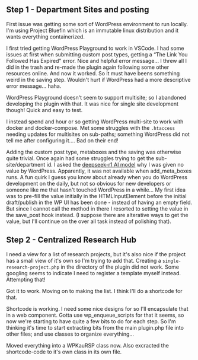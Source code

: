 ## Step 1 - Department Sites and posting

First issue was getting some sort of WordPress environment to run locally. I'm using Project Bluefin which is an immutable linux distribution and it wants everything containerized.

I first tried getting WordPress Playground to work in VSCode. I had some issues at first when submitting custom post types, getting a “The Link You Followed Has Expired” error. Nice and helpful error message... I threw all I did in the trash and re-made the plugin again following some other resources online. And now it worked. So it must have beens something weird in the saving step. Wouldn't hurt if WordPress had a more descriptive error message... haha.

WordPress Playground doesn't seem to support multisite; so I abandoned developing the plugin with that. It was nice for single site development though! Quick and easy to test.

I instead spend and hour or so getting WordPress multi-site to work with docker and docker-compose. Met some struggles with the `.htaccess` needing updates for multisites on sub-paths; something WordPress did not tell me after configuring it.... Bad on their end!

Adding the custom post type, metaboxes and the saving was otherwise quite trivial. Once again had some struggles trying to get the sub-site/department id. I asked the [deepseek-r1 AI model](https://ollama.com/library/deepseek-r1) why I was given no value by WordPress. Apparently, it was not available when add_meta_boxes runs. A fun quirk I guess you know about already when you do WordPress development on the daily, but not so obvious for new developers or someone like me that hasn't touched WordPress in a while... My first idea was to pre-fill the value initially in the HTMLInputElement before the initial draft/publish in the WP UI has been done - instead of having an empty field. But since I cannot call the method in there I resorted to setting the value in the save_post hook instead. (I suppose there are alterative ways to get the value, but I'll continue on the over all task instead of polishing that).

## Step 2 - Centralized Research Hub

I need a view for a list of research projects, but it's also nice if the project has a small view of it's own so I'm trying to add that. Creating a `single-research-project.php` in the directory of the plugin did not work. Some googling seems to indicate I need to register a template myself instead. Attempting that!

Got it to work. Moving on to making the list. I think I'll do a shortcode for that.

Shortcode is working. I need some nice designs for so I'll encapsulate that in a web component. Gotta use wp_enqueue_scripts for that it seems, so now we're starting to have quite a few bits to do for each step. So I'm thinking it's time to start extracting bits from the main plugin.php file into other files; and use classes to organize everything...

Moved everything into a WPKauRSP class now. Also excracted the shortcode-code to it's own class in its own file.
